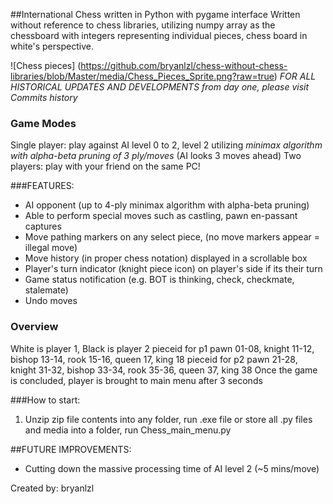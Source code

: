 ##International Chess written in Python with pygame interface
Written without reference to chess libraries, utilizing numpy array as the chessboard with integers representing individual pieces, chess board in white's perspective. 

![Chess pieces] (https://github.com/bryanlzl/chess-without-chess-libraries/blob/Master/media/Chess_Pieces_Sprite.png?raw=true)
*FOR ALL HISTORICAL UPDATES AND DEVELOPMENTS from day one, please visit Commits history*

### Game Modes
Single player: play against AI level 0 to 2, level 2 utilizing *minimax algorithm with alpha-beta pruning of 3 ply/moves* (AI looks 3 moves ahead)
Two players: play with your friend on the same PC!

###FEATURES:
- AI opponent (up to 4-ply minimax algorithm with alpha-beta pruning)
- Able to perform special moves such as castling, pawn en-passant captures
- Move pathing markers on any select piece, (no move markers appear = illegal move)
- Move history (in proper chess notation) displayed in a scrollable box
- Player's turn indicator (knight piece icon) on player's side if its their turn
- Game status notification (e.g. BOT is thinking, check, checkmate, stalemate)
- Undo moves

### Overview
White is player 1, Black is player 2
pieceid for p1 pawn 01-08, knight 11-12, bishop 13-14, rook 15-16, queen 17, king 18
pieceid for p2 pawn 21-28, knight 31-32, bishop 33-34, rook 35-36, queen 37, king 38
Once the game is concluded, player is brought to main menu after 3 seconds

###How to start:
1) Unzip zip file contents into any folder, run .exe file
or store all .py files and media into a folder, run Chess_main_menu.py

##FUTURE IMPROVEMENTS:
- Cutting down the massive processing time of AI level 2 (~5 mins/move)

Created by: bryanlzl
